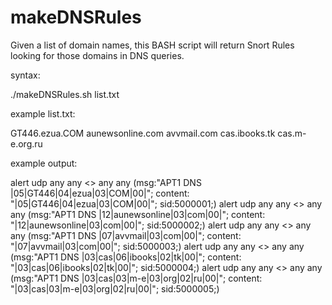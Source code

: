 # makeDNSRules
Given a list of domain names, this BASH script will return Snort Rules looking for those domains in DNS queries.

syntax:

./makeDNSRules.sh list.txt

example list.txt:

GT446.ezua.COM
aunewsonline.com
avvmail.com
cas.ibooks.tk
cas.m-e.org.ru

example output:

alert udp any any <> any any (msg:"APT1 DNS |05|GT446|04|ezua|03|COM|00|"; content: "|05|GT446|04|ezua|03|COM|00|"; sid:5000001;)
alert udp any any <> any any (msg:"APT1 DNS |12|aunewsonline|03|com|00|"; content: "|12|aunewsonline|03|com|00|"; sid:5000002;)
alert udp any any <> any any (msg:"APT1 DNS |07|avvmail|03|com|00|"; content: "|07|avvmail|03|com|00|"; sid:5000003;)
alert udp any any <> any any (msg:"APT1 DNS |03|cas|06|ibooks|02|tk|00|"; content: "|03|cas|06|ibooks|02|tk|00|"; sid:5000004;)
alert udp any any <> any any (msg:"APT1 DNS |03|cas|03|m-e|03|org|02|ru|00|"; content: "|03|cas|03|m-e|03|org|02|ru|00|"; sid:5000005;)
